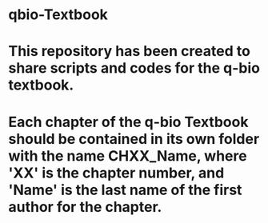 # qbio-Textbook
# This repository has been created to share scripts and codes for the q-bio textbook.

# Each chapter of the q-bio Textbook should be contained in its own folder with the name CHXX_Name, where 'XX' is the chapter number, and 'Name' is the last name of the first author for the chapter.
